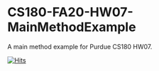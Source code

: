 # CS180-FA20-HW07-MainMethodExample
A main method example for Purdue CS180 HW07. 

[![Hits](https://hits.seeyoufarm.com/api/count/incr/badge.svg?url=https%3A%2F%2Fgithub.com%2Fkedarabhyankar%2FCS180-FA20-HW07-MainMethodExample&count_bg=%2379C83D&title_bg=%23555555&icon=&icon_color=%23E7E7E7&title=views&edge_flat=false)](https://hits.seeyoufarm.com)
